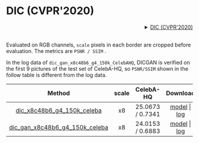 # DIC (CVPR'2020)

<!-- [ALGORITHM] -->
<details>

<summary align="right"><a href="https://arxiv.org/abs/2003.13063">DIC (CVPR'2020)</a></summary>

```bibtex
@inproceedings{ma2020deep,
  title={Deep face super-resolution with iterative collaboration between attentive recovery and landmark estimation},
  author={Ma, Cheng and Jiang, Zhenyu and Rao, Yongming and Lu, Jiwen and Zhou, Jie},
  booktitle={Proceedings of the IEEE/CVF conference on computer vision and pattern recognition},
  pages={5569--5578},
  year={2020}
}
```

</details>

<br/>

Evaluated on RGB channels, `scale` pixels in each border are cropped before evaluation.
The metrics are `PSNR / SSIM` .

In the log data of `dic_gan_x8c48b6_g4_150k_CelebAHQ`, DICGAN is verified on the first 9 pictures of the test set of CelebA-HQ, so `PSNR/SSIM` shown in the follow table is different from the log data.

|                                             Method                                         | scale |     CelebA-HQ    |                                                                                                                      Download                                                                                                                   |
| :----------------------------------------------------------------------------------------: | :---: | :--------------: | :---------------------------------------------------------------------------------------------------------------------------------------------------------------------------------------------------------------------------------------------: |
| [dic_x8c48b6_g4_150k_celeba](/configs/restorers/dic/dic_x8c48b6_g4_150k_celeba.py)         |   x8  | 25.0673 / 0.7341 | [model](https://download.openmmlab.com/mmediting/restorers/dic/dic_x8c48b6_g4_150k_celeba_20211010-2fc30d24.pth) \| [log](https://download.openmmlab.com/mmediting/restorers/dic/dic_x8c48b6_g4_150k_celeba_20211010-2fc30d24.log.json)         |
| [dic_gan_x8c48b6_g4_150k_celeba](/configs/restorers/dic/dic_gan_x8c48b6_g4_500k_celeba.py) |   x8  | 24.0153 / 0.6883 | [model](https://download.openmmlab.com/mmediting/restorers/dic/dic_gan_x8c48b6_g4_500k_celeba_20211010-f5178387.pth) \| [log](https://download.openmmlab.com/mmediting/restorers/dic/dic_gan_x8c48b6_g4_500k_celeba_20211010-f5178387.log.json) |
